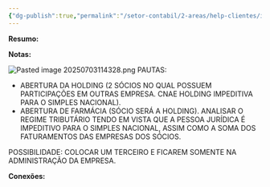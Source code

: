 ```yaml
---
{"dg-publish":true,"permalink":"/setor-contabil/2-areas/help-clientes/irapuan/","dgPassFrontmatter":true,"created":"2025-07-03T11:33:45.958-03:00","updated":"2025-07-03T11:43:29.787-03:00"}
---
```


**Resumo:**



**Notas:**

![Pasted image 20250703114328.png](/img/user/4%20ARQUIVOS/Pasted%20image%2020250703114328.png)
PAUTAS:   
- ABERTURA DA HOLDING (2 SÓCIOS NO QUAL POSSUEM PARTICIPAÇÕES EM OUTRAS EMPRESA. CNAE HOLDING IMPEDITIVA PARA O SIMPLES NACIONAL).  
- ABERTURA DE FARMÁCIA (SÓCIO SERÁ A HOLDING). ANALISAR O REGIME TRIBUTÁRIO TENDO EM VISTA QUE A PESSOA JURÍDICA É IMPEDITIVO PARA O SIMPLES NACIONAL, ASSIM COMO A SOMA DOS FATURAMENTOS DAS EMPRESAS DOS SÓCIOS. 

POSSIBILIDADE: COLOCAR UM TERCEIRO E FICAREM SOMENTE NA ADMINISTRAÇÃO DA EMPRESA.


**Conexões:**

